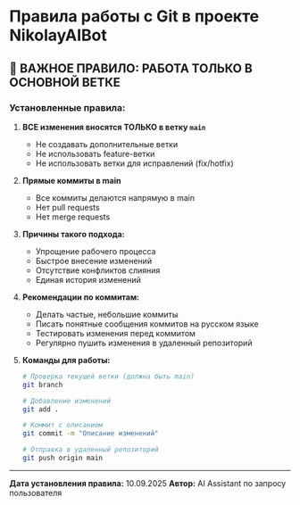 # Правила работы с Git в проекте NikolayAIBot

## 🚫 ВАЖНОЕ ПРАВИЛО: РАБОТА ТОЛЬКО В ОСНОВНОЙ ВЕТКЕ

### Установленные правила:

1. **ВСЕ изменения вносятся ТОЛЬКО в ветку `main`**
   - Не создавать дополнительные ветки
   - Не использовать feature-ветки
   - Не использовать ветки для исправлений (fix/hotfix)

2. **Прямые коммиты в main**
   - Все коммиты делаются напрямую в main
   - Нет pull requests
   - Нет merge requests

3. **Причины такого подхода:**
   - Упрощение рабочего процесса
   - Быстрое внесение изменений
   - Отсутствие конфликтов слияния
   - Единая история изменений

4. **Рекомендации по коммитам:**
   - Делать частые, небольшие коммиты
   - Писать понятные сообщения коммитов на русском языке
   - Тестировать изменения перед коммитом
   - Регулярно пушить изменения в удаленный репозиторий

5. **Команды для работы:**
   ```bash
   # Проверка текущей ветки (должна быть main)
   git branch
   
   # Добавление изменений
   git add .
   
   # Коммит с описанием
   git commit -m "Описание изменений"
   
   # Отправка в удаленный репозиторий
   git push origin main
   ```

---
**Дата установления правила:** 10.09.2025
**Автор:** AI Assistant по запросу пользователя
